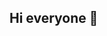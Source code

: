 ## Hi everyone 👋

<!--
**momotaro-z3ro/momotaro-z3ro** is a ✨ _special_ ✨ repository because its `README.md` (this file) appears on your GitHub profile.


- ##📫 How to reach me
<a href="https://x.com/momotaro_seele">X(twitter)</a>

-->
